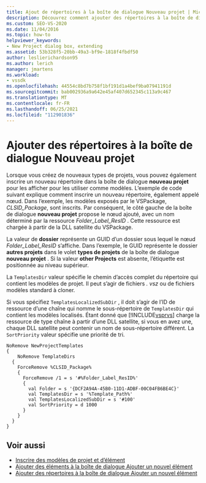 ```yaml
---
title: Ajout de répertoires à la boîte de dialogue Nouveau projet | Microsoft Docs
description: Découvrez comment ajouter des répertoires à la boîte de dialogue Nouveau projet dans Visual Studio, afin de pouvoir créer des types de projet et les afficher pour les utiliser comme modèles.
ms.custom: SEO-VS-2020
ms.date: 11/04/2016
ms.topic: how-to
helpviewer_keywords:
- New Project dialog box, extending
ms.assetid: 53b328f5-20bb-49a3-bf9e-1818f4fbdf50
author: leslierichardson95
ms.author: lerich
manager: jmartens
ms.workload:
- vssdk
ms.openlocfilehash: 44554c8bd7b758f1bf191d1a4bef9ba07941191d
ms.sourcegitcommit: bab002936a9a642e45af407d652345c113a9c467
ms.translationtype: MT
ms.contentlocale: fr-FR
ms.lasthandoff: 06/25/2021
ms.locfileid: "112901836"
---
```

# <a name="add-directories-to-the-new-project-dialog-box"></a>Ajouter des répertoires à la boîte de dialogue Nouveau projet
Lorsque vous créez de nouveaux types de projets, vous pouvez également inscrire un nouveau répertoire dans la boîte de dialogue **nouveau projet** pour les afficher pour les utiliser comme modèles. L’exemple de code suivant explique comment inscrire un nouveau répertoire, également appelé nœud. Dans l’exemple, les modèles exposés par le VSPackage, *CLSID_Package*, sont inscrits. Par conséquent, le côté gauche de la boîte de dialogue **nouveau projet** propose le nœud ajouté, avec un nom déterminé par la ressource *Folder_Label_ResID* . Cette ressource est chargée à partir de la DLL satellite du VSPackage.

 La valeur de **dossier** représente un GUID d’un dossier sous lequel le nœud *Folder_Label_ResID* s’affiche. Dans l’exemple, le GUID représente le dossier **autres projets** dans le volet **types de projets** de la boîte de dialogue **nouveau projet** . Si la valeur **other Projects** est absente, l’étiquette est positionnée au niveau supérieur.

 La `TemplatesDir` valeur spécifie le chemin d’accès complet du répertoire qui contient les modèles de projet. Il peut s’agir de fichiers *. vsz* ou de fichiers modèles standard à cloner.

 Si vous spécifiez `TemplatesLocalizedSubDir` , il doit s’agir de l’ID de ressource d’une chaîne qui nomme le sous-répertoire de `TemplatesDir` qui contient les modèles localisés. Étant donné que [!INCLUDE[vsprvs](../../code-quality/includes/vsprvs_md.md)] charge la ressource de type chaîne à partir d’une DLL satellite, si vous en avez une, chaque DLL satellite peut contenir un nom de sous-répertoire différent. La `SortPriority` valeur spécifie une priorité de tri.

```
NoRemove NewProjectTemplates
{
    NoRemove TemplateDirs
  {
    ForceRemove %CLSID_Package%
    {
      ForceRemove /1 = s '#%Folder_Label_ResID%'
      {
        val Folder = s '{DCF2A94A-45B0-11D1-ADBF-00C04FB6BE4C}'
        val TemplatesDir = s '%Template_Path%'
        val TemplatesLocalizedSubDir = s '#100'
        val SortPriority = d 1000
      }
    }
  }
}
```

## <a name="see-also"></a>Voir aussi
- [Inscrire des modèles de projet et d’élément](../../extensibility/internals/registering-project-and-item-templates.md)
- [Ajouter des éléments à la boîte de dialogue Ajouter un nouvel élément](../../extensibility/internals/adding-items-to-the-add-new-item-dialog-boxes.md)
- [Ajouter des répertoires à la boîte de dialogue Ajouter un nouvel élément](../../extensibility/internals/adding-directories-to-the-add-new-item-dialog-box.md)
